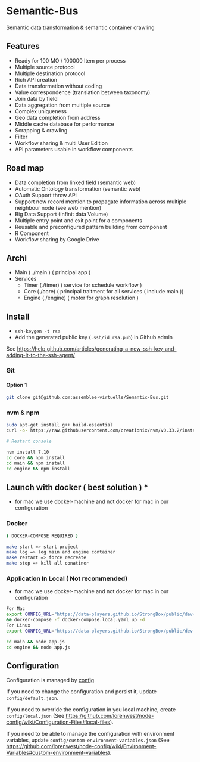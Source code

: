 # Semantic-Bus

Semantic data transformation & semantic container crawling


## Features

- Ready for 100 MO / 100000 Item per process
- Multiple source protocol
- Multiple destination protocol
- Rich API creation
- Data transformation without coding
- Value correspondence (translation between taxonomy)
- Join data by field
- Data aggregation from multiple source
- Complex uniqueness
- Geo data completion from address
- Middle cache database for performance
- Scrapping & crawling
- Filter
- Workflow sharing & multi User Edition
- API parameters usable in workflow components


## Road map

- Data completion from linked field (semantic web)
- Automatic Ontology transformation (semantic web)
- OAuth Support throw API
- Support new record mention to propagate information across multiple neighbour node (see web mention)
- Big Data Support (Infinit data Volume)
- Multiple entry point and exit point for a components
- Reusable and preconfigured pattern building from component
- R Component
- Workflow sharing by Google Drive

## Archi

- Main ( ./main ) ( principal app )
- Services
    - Timer (./timer) ( service for schedule workflow )
    - Core (./core) ( principal traitment for all services ( include main ))
    - Engine (./engine) ( motor for graph resolution )



## Install

- `ssh-keygen -t rsa`
- Add the generated public key (`.ssh/id_rsa.pub`) in Github admin

See https://help.github.com/articles/generating-a-new-ssh-key-and-adding-it-to-the-ssh-agent/


### Git

#### Option 1

```bash
git clone git@github.com:assemblee-virtuelle/Semantic-Bus.git
```


### nvm & npm

```bash
sudo apt-get install g++ build-essential
curl -o- https://raw.githubusercontent.com/creationix/nvm/v0.33.2/install.sh | bash

# Restart console

nvm install 7.10
cd core && npm install
cd main && npm install
cd engine && npm install

```


## Launch with docker ( best solution ) *
* for mac we use docker-machine and not docker for mac in our configuration 
### Docker

```bash
( DOCKER-COMPOSE REQUIRED )

make start => start project 
make log => log main and engine container
make restart => force recreate 
make stop => kill all conatiner

```

### Application In Local ( Not recommended)
* for mac we use docker-machine and not docker for mac in our configuration 
```bash
For Mac 
export CONFIG_URL="https://data-players.github.io/StrongBox/public/dev-mac.json" 
&& docker-compose -f docker-compose.local.yaml up -d
For Linux        
export CONFIG_URL="https://data-players.github.io/StrongBox/public/dev-linux.json" && docker-compose -f docker-compose.local.yaml up -d

cd main && node app.js
cd engine && node app.js

```

## Configuration

Configuration is managed by [config](https://www.npmjs.com/package/config).

If you need to change the configuration and persist it, update `config/default.json`.

If you need to override the configuration in you local machine, create `config/local.json`
(See https://github.com/lorenwest/node-config/wiki/Configuration-Files#local-files).

If you need to be able to manage the configuration with environment variables, update `config/custom-environment-variables.json`
(See https://github.com/lorenwest/node-config/wiki/Environment-Variables#custom-environment-variables).
